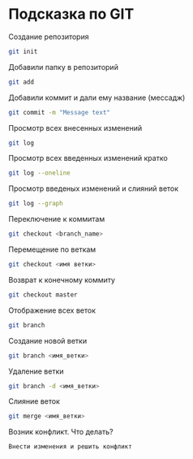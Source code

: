 # Подсказка по GIT

Создание репозитория
```sh
git init
```

Добавили папку в репозиторий
```sh
git add
```

Добавили коммит и дали ему название (мессадж)
```sh
git commit -m "Message text"
```

Просмотр всех внесенных изменений
```sh
git log
```

Просмотр всех введенных изменений кратко
```sh
git log --oneline
```

Просмотр введеных изменений и слияний веток
```sh
git log --graph
```

Переключение к коммитам
```sh
git checkout <branch_name>
```
Перемещение по веткам
```sh
git checkout <имя ветки>
```

Возврат к конечному коммиту
```sh
git checkout master
```

Отображение всех веток
```sh
git branch
```

Создание новой ветки
```sh
git branch <имя_ветки>
```

Удаление ветки
```sh
git branch -d <имя_ветки>
```

 Слияние веток
 ```sh
 git merge <имя_ветки>
 ```

 Возник конфликт. Что делать?
 ```sh
Внести изменения и решить конфликт
 ```
 